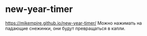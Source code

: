# new-year-timer
https://mikempire.github.io/new-year-timer/
Можно нажимать на падающие снежинки, они будут превращаться в капли. 
